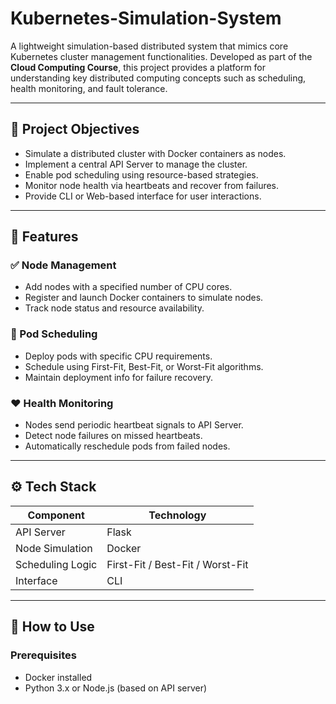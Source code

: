 ﻿# Kubernetes-Simulation-System
A lightweight simulation-based distributed system that mimics core Kubernetes cluster management functionalities. Developed as part of the **Cloud Computing Course**, this project provides a platform for understanding key distributed computing concepts such as scheduling, health monitoring, and fault tolerance.

---

## 📌 Project Objectives

- Simulate a distributed cluster with Docker containers as nodes.
- Implement a central API Server to manage the cluster.
- Enable pod scheduling using resource-based strategies.
- Monitor node health via heartbeats and recover from failures.
- Provide CLI or Web-based interface for user interactions.

---

## 🧰 Features

### ✅ Node Management
- Add nodes with a specified number of CPU cores.
- Register and launch Docker containers to simulate nodes.
- Track node status and resource availability.

### 🧠 Pod Scheduling
- Deploy pods with specific CPU requirements.
- Schedule using First-Fit, Best-Fit, or Worst-Fit algorithms.
- Maintain deployment info for failure recovery.

### ❤️ Health Monitoring
- Nodes send periodic heartbeat signals to API Server.
- Detect node failures on missed heartbeats.
- Automatically reschedule pods from failed nodes.

---
## ⚙️ Tech Stack

| Component        | Technology              |
|------------------|--------------------------|
| API Server        | Flask          |
| Node Simulation   | Docker                   |
| Scheduling Logic  | First-Fit / Best-Fit / Worst-Fit |
| Interface         | CLI            |

---

## 🚀 How to Use

### Prerequisites
- Docker installed
- Python 3.x or Node.js (based on API server)
